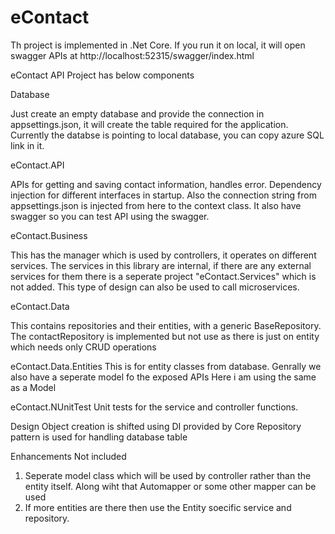 # eContact
Th project is implemented in .Net Core. If you run it on local, it will open swagger APIs at http://localhost:52315/swagger/index.html

eContact API Project has below components

Database

Just create an empty database and provide the connection in appsettings.json, it will create the table required for the application. Currently the databse is pointing to local database, you can copy azure SQL link in it.

eContact.API

APIs for getting and saving contact information, handles error. Dependency injection for different interfaces in startup. Also the connection string from appsettings.json is injected from here to the context class. It also have swagger so you can test API using the swagger.

eContact.Business

This has the manager which is used by controllers, it operates on different services. The services in this library are internal, if there are any external services for them there is a seperate project "eContact.Services" which is not added. This type of design can also be used to call microservices.

eContact.Data

This contains repositories and their entities, with a generic BaseRepository. The contactRepository is implemented but not use as there is just on entity which needs only CRUD operations

eContact.Data.Entities
This is for entity classes from database. Genrally we also have a seperate model fo the exposed APIs Here i am using the same as a Model

eContact.NUnitTest
Unit tests for the service and controller functions.

Design
Object creation is shifted using DI provided by Core
Repository pattern is used for handling database table


Enhancements Not included
1. Seperate model class which will be used by controller rather than the entity itself. Along wiht that Automapper or some other mapper can be used
2. If more entities are there then use the Entity soecific service and repository. 

